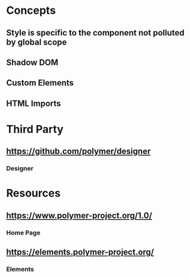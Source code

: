 # Concepts
## Style is specific to the component not polluted by global scope
## Shadow DOM
## Custom Elements
## HTML Imports
# Third Party
## https://github.com/polymer/designer
### Designer
# Resources
## https://www.polymer-project.org/1.0/
### Home Page
## https://elements.polymer-project.org/
### Elements
